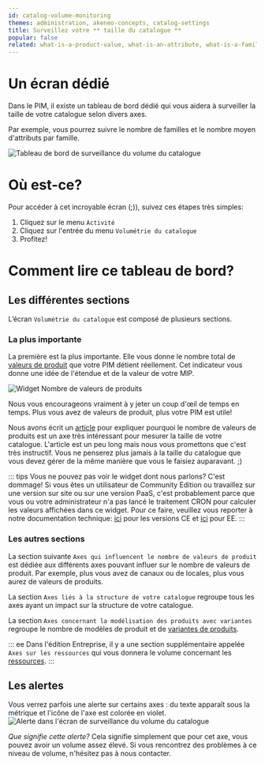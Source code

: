 ```yaml
---
id: catalog-volume-monitoring
themes: administration, akeneo-concepts, catalog-settings
title: Surveillez votre ** taille du catalogue **
popular: false
related: what-is-a-product-value, what-is-an-attribute, what-is-a-family, what-is-a-channel, what-is-a-locale, what-is-a-category
---
```


# Un écran dédié

Dans le PIM, il existe un tableau de bord dédié qui vous aidera à surveiller la taille de votre catalogue selon divers axes.

Par exemple, vous pourrez suivre le nombre de familles et le nombre moyen d'attributs par famille.

![Tableau de bord de surveillance du volume du catalogue](Activity_CatalogVolumeMonitoring_fr.png)

# Où est-ce?

Pour accéder à cet incroyable écran (;)), suivez ces étapes très simples:
1. Cliquez sur le menu `Activité`
1. Cliquez sur l'entrée du menu `Volumétrie du catalogue`
1. Profitez!

# Comment lire ce tableau de bord?

## Les différentes sections

L’écran `Volumétrie du catalogue` est composé de plusieurs sections.

### La plus importante

La première est la plus importante. Elle vous donne le nombre total de [valeurs de produit](what-is-a-product-value.html) que votre PIM détient réellement. Cet indicateur vous donne une idée de l'étendue et de la valeur de votre MIP.

![Widget Nombre de valeurs de produits](Activity_CatalogVolumeMonitoring_PvWidget_fr.png)

Nous vous encourageons vraiment à y jeter un coup d'œil de temps en temps. Plus vous avez de valeurs de produit, plus votre PIM est utile!

Nous avons écrit un [article](https://medium.com/akeneo-labs/because-your-product-catalog-typology-matters-e1a9af4c33e0) pour expliquer pourquoi le nombre de valeurs de produits est un axe très intéressant pour mesurer la taille de votre catalogue. L'article est un peu long mais nous vous promettons que c'est très instructif. Vous ne penserez plus jamais à la taille du catalogue que vous devez gérer de la même manière que vous le faisiez auparavant. ;)

::: tips
Vous ne pouvez pas voir le widget dont nous parlons? C'est dommage!
Si vous êtes un utilisateur de Community Edition ou travaillez sur une version sur site ou sur une version PaaS, c'est probablement parce que vous ou votre administrateur n'a pas lancé le traitement CRON pour calculer les valeurs affichées dans ce widget.
Pour ce faire, veuillez vous reporter à notre documentation technique: [ici](https://docs.akeneo.com/latest/install_pim/manual/installation_ce_archive.html#configuring-tasks-via-crontab) pour les versions CE et [ici](https://docs.akeneo.com/latest/install_pim/manual/installation_ee_archive.html#configuring-tasks-via-crontab) pour EE.
:::

### Les autres sections

La section suivante `Axes qui influencent le nombre de valeurs de produit` est dédiée aux différents axes pouvant influer sur le nombre de valeurs de produit.
Par exemple, plus vous avez de canaux ou de locales, plus vous aurez de valeurs de produits.

La section `Axes liés à la structure de votre catalogue` regroupe tous les axes ayant un impact sur la structure de votre catalogue.

La section `Axes concernant la modélisation des produits avec variantes` regroupe le nombre de modèles de produit et de [variantes de produits](what-about-products-variants.html).

::: ee
Dans l'édition Entreprise, il y a une section supplémentaire appelée `Axes sur les ressources` qui vous donnera le volume concernant les [ressources](work-with-assets.html).
:::

## Les alertes

Vous verrez parfois une alerte sur certains axes : du texte apparaît sous la métrique et l'icône de l'axe est colorée en violet.
![Alerte dans l'écran de surveillance du volume du catalogue](Activity_CatalogVolumeMonitoring_Alert_fr.png)

_Que signifie cette alerte?_
Cela signifie simplement que pour cet axe, vous pouvez avoir un volume assez élevé. Si vous rencontrez des problèmes à ce niveau de volume, n'hésitez pas à nous contacter.
